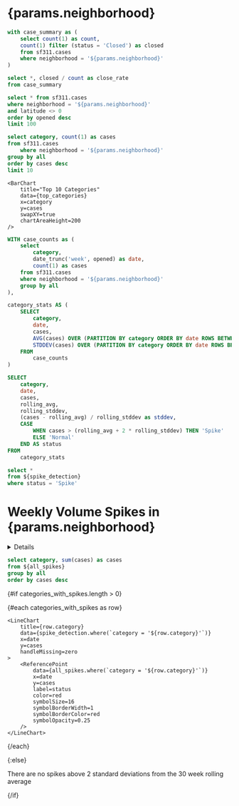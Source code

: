 # {params.neighborhood}

```sql summary
with case_summary as (
    select count(1) as count,
    count(1) filter (status = 'Closed') as closed
    from sf311.cases
    where neighborhood = '${params.neighborhood}'
)

select *, closed / count as close_rate
from case_summary
```

<BigValue
    data={summary}
    value=count
    fmt=num0
    title="Cases YTD"
    comparison=close_rate
    comparisonDelta=false
    comparisonFmt=pct
/>

```sql last_100
select * from sf311.cases
where neighborhood = '${params.neighborhood}'
and latitude <> 0
order by opened desc
limit 100
```

```sql top_categories
select category, count(1) as cases
from sf311.cases
    where neighborhood = '${params.neighborhood}'
group by all
order by cases desc
limit 10
```

<Grid cols=2>
    <PointMap
        title="Last 100 Cases"
        data={last_100}
        lat=latitude
        long=longitude
        startingZoom=13
        name=selected_point
        tooltipType=click
        tooltip={[
            {id: 'category', showColumnName: false, valueClass: 'font-bold text-lg'},
            {id: 'status'},
            {id: 'url', showColumnName: false, contentType: 'link', linkLabel: 'SF City Record &rarr;', valueClass: 'font-bold mt-1'}
        ]}
    />

    <BarChart
        title="Top 10 Categories"
        data={top_categories}
        x=category
        y=cases
        swapXY=true
        chartAreaHeight=200
    />
    
</Grid>



```sql spike_detection
WITH case_counts as (
    select 
        category,
        date_trunc('week', opened) as date,
        count(1) as cases
    from sf311.cases
    where neighborhood = '${params.neighborhood}'
    group by all
),

category_stats AS (
    SELECT 
        category,
        date,
        cases,
        AVG(cases) OVER (PARTITION BY category ORDER BY date ROWS BETWEEN 30 PRECEDING AND CURRENT ROW) AS rolling_avg,
        STDDEV(cases) OVER (PARTITION BY category ORDER BY date ROWS BETWEEN 30 PRECEDING AND CURRENT ROW) AS rolling_stddev
    FROM 
        case_counts
)

SELECT 
    category,
    date,
    cases,
    rolling_avg,
    rolling_stddev,
    (cases - rolling_avg) / rolling_stddev as stddev,
    CASE 
        WHEN cases > (rolling_avg + 2 * rolling_stddev) THEN 'Spike'
        ELSE 'Normal'
    END AS status
FROM 
    category_stats
```

```sql all_spikes
select *
from ${spike_detection}
where status = 'Spike'
```

# Weekly Volume Spikes in {params.neighborhood}

<Details title='What is a volume spike?'>
    A volume spike is defined as a weekly case count exceeding 2x the standard deviation of the previous 30 weeks
</Details>


```sql categories_with_spikes
select category, sum(cases) as cases 
from ${all_spikes}
group by all
order by cases desc
```

{#if categories_with_spikes.length > 0}

<Grid cols=3>

{#each categories_with_spikes as row}

    <LineChart
        title={row.category}
        data={spike_detection.where(`category = '${row.category}'`)}
        x=date
        y=cases
        handleMissing=zero
    >
        <ReferencePoint
            data={all_spikes.where(`category = '${row.category}'`)}
            x=date
            y=cases
            label=status
            color=red
            symbolSize=16
            symbolBorderWidth=1
            symbolBorderColor=red
            symbolOpacity=0.25
        />
    </LineChart>

{/each}

</Grid>

{:else}

There are no spikes above 2 standard deviations from the 30 week rolling average

{/if}


